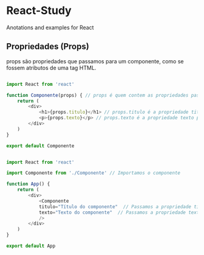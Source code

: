 # React-Study
Anotations and examples for React

## Propriedades (Props)

props são propriedades que passamos para um componente, como se fossem atributos de uma tag HTML.

```javascript

import React from 'react'

function Componente(props) { // props é quem contem as propriedades passadas para o componente
    return (
        <div>
            <h1>{props.titulo}</h1> // props.titulo é a propriedade titulo passada para o componente
            <p>{props.texto}</p> // props.texto é a propriedade texto passada para o componente
        </div>
    )
}

export default Componente

```

```javascript

import React from 'react'

import Componente from './Componente' // Importamos o componente

function App() {
    return (
        <div>
            <Componente 
            titulo="Título do componente"  // Passamos a propriedade titulo para o componente
            texto="Texto do componente"  // Passamos a propriedade texto para o componente
            /> 
        </div>
    )
}

export default App

```

